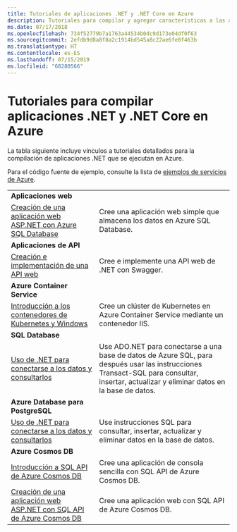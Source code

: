 ```yaml
---
title: Tutoriales de aplicaciones .NET y .NET Core en Azure
description: Tutoriales para compilar y agregar características a las aplicaciones móviles y web mediante servicios de Azure y .NET, .NET Core, ASP.NET, y ASP.NET Core.
ms.date: 07/17/2018
ms.openlocfilehash: 734f52779b7a1763a44534b0dc9d173e04df0f63
ms.sourcegitcommit: 2efdb9d8a8f8a2c1914bd545a8c22ae6fe0f463b
ms.translationtype: HT
ms.contentlocale: es-ES
ms.lasthandoff: 07/15/2019
ms.locfileid: "68280566"
---
```

# <a name="tutorials-for-building-net-and-net-core-apps-in-azure"></a>Tutoriales para compilar aplicaciones .NET y .NET Core en Azure

La tabla siguiente incluye vínculos a tutoriales detallados para la compilación de aplicaciones .NET que se ejecutan en Azure.

Para el código fuente de ejemplo, consulte la lista de [ejemplos de servicios de Azure](https://azure.microsoft.com/resources/samples/?platform=dotnet&sort=2).

| | |
|---|---|
| **Aplicaciones web**||
| [Creación de una aplicación web ASP.NET con Azure SQL Database][1] | Cree una aplicación web simple que almacena los datos en Azure SQL Database. |
| **Aplicaciones de API**||
| [Creación e implementación de una API web][3] | Cree e implemente una API web de .NET con Swagger. | 
| **Azure Container Service** ||
| [Introducción a los contenedores de Kubernetes y Windows][4] | Cree un clúster de Kubernetes en Azure Container Service mediante un contenedor IIS.
| **SQL Database** ||
| [Uso de .NET para conectarse a los datos y consultarlos][5] | Use ADO.NET para conectarse a una base de datos de Azure SQL, para después usar las instrucciones Transact-SQL para consultar, insertar, actualizar y eliminar datos en la base de datos. | 
| **Azure Database para PostgreSQL** ||
| [Uso de .NET para conectarse a los datos y consultarlos][6] | Use instrucciones SQL para consultar, insertar, actualizar y eliminar datos en la base de datos. |
| **Azure Cosmos DB** ||
| [Introducción a SQL API de Azure Cosmos DB][7] | Cree una aplicación de consola sencilla con SQL API de Azure Cosmos DB. |
| [Creación de una aplicación web ASP.NET con SQL API de Azure Cosmos DB][8] | Cree una aplicación web con SQL API de Azure Cosmos DB. |

[1]: /azure/app-service-web/app-service-web-tutorial-dotnet-sqldatabase
[2]: /azure/cosmos-db/sql-api-dotnet-application
[3]: /azure/app-service-api/app-service-api-dotnet-get-started
[4]: /azure/container-service/container-service-kubernetes-windows-walkthrough
[5]: /azure/sql-database/sql-database-connect-query-dotnet
[6]: /azure/postgresql/connect-csharp
[7]: /azure/cosmos-db/sql-api-get-started
[8]: /azure/cosmos-db/sql-api-dotnet-application
